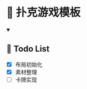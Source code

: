 # 🧸 扑克游戏模板

<details open>
  <summary><h2>📝 Todo List</h2></summary>

- [x] 布局初始化
- [x] 素材整理
- [ ] 卡牌实现
</details>

